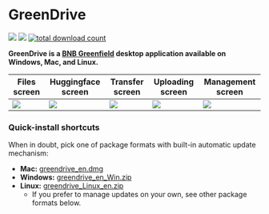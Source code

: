 # GreenDrive

[![](https://img.shields.io/badge/made%20by-greendrive-blue.svg?style=flat-square)](https://greendrive.app/)
[![](https://img.shields.io/badge/project-glows.ai-blue.svg?style=flat-square)](http://glows.ai/)
[![total download count](https://img.shields.io/github/downloads/greendrive/greendrive/total.svg?style=flat-square&label=all%20downloads)](https://github.com/greendrive/greendrive/releases)

**GreenDrive is a [BNB Greenfield](https://greenfield.bnbchain.org/en) desktop application available on Windows, Mac, and Linux.**

| Files screen | Huggingface screen | Transfer screen | Uploading screen | Management screen|
|-------|---------|-------|----------|------|
| ![](https://github.com/greendrive/greendrive/assets/109056914/0adc36dc-8e46-4d5d-a266-d505baf5b8d0) | ![](https://github.com/greendrive/greendrive/assets/109056914/ffc2296e-fed0-4ae7-889a-007e6ee96b18) | ![](https://github.com/greendrive/greendrive/assets/109056914/6456bbe4-2fd1-4de9-9748-b5f3d089ee2a) | ![](https://github.com/greendrive/greendrive/assets/109056914/8a332081-07cb-4dae-9d03-952ef3533d9a) | ![](https://github.com/greendrive/greendrive/assets/109056914/2c7471b9-15b7-4dca-b9ca-3501fd466cdb) |

### Quick-install shortcuts

When in doubt, pick one of package formats with built-in automatic update mechanism:

- **Mac:** [greendrive_en.dmg](https://github.com/greendrive/greendrive/releases/download/v0.9.1/greendrive_en.dmg)
- **Windows:** [greendrive_en_Win.zip](https://github.com/greendrive/greendrive/releases/download/v0.9.1/greendrive_en_Win.zip)
- **Linux:**  [greendrive_Linux_en.zip](https://github.com/greendrive/greendrive/releases/download/v0.9.1/greendrive_Linux_en.zip)
  - If you prefer to manage updates on your own, see other package formats below.
